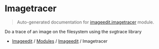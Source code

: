 # Imagetracer

> Auto-generated documentation for [imageedit.imagetracer](../../../imageedit/imagetracer.py) module.

Do a trace of an image on the filesystem using the svgtrace library

- [Imageedit](../README.md#imageedit-index) / [Modules](../MODULES.md#imageedit-modules) / [Imageedit](index.md#imageedit) / Imagetracer
